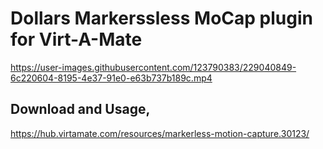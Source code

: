 # Dollars Markerssless MoCap plugin for Virt-A-Mate



https://user-images.githubusercontent.com/123790383/229040849-6c220604-8195-4e37-91e0-e63b737b189c.mp4







## Download and Usage,

https://hub.virtamate.com/resources/markerless-motion-capture.30123/

